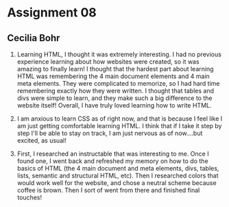 # Assignment 08
## Cecilia Bohr

1. Learning HTML, I thought it was extremely interesting. I had no previous experience
learning about how websites were created, so it was amazing to finally learn! I thought that the hardest part about learning HTML was remembering the 4 main document elements and 4 main meta elements. They were complicated to memorize, so I had hard time remembering exactly how they were written. I thought that tables and divs were simple to learn, and they make such a big difference to the website itself! Overall, I have truly loved learning how to write HTML.

2. I am anxious to learn CSS as of right now, and that is because I feel like I am just getting comfortable learning HTML. I think that if I take it step by step I'll be able to stay on track, I am just nervous as of now....but excited, as usual!

3. First, I researched an instructable that was interesting to me. Once I found one, I went back and refreshed my memory on how to do the basics of HTML (the 4 main document and meta elements, divs, tables, lists, semantic and structural HTML, etc). Then I researched colors that would work well for the website, and chose a neutral scheme because coffee is brown. Then I sort of went from there and finished final touches!
